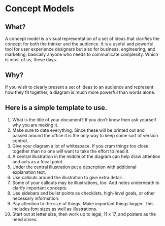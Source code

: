 # Concept Models

## What?

A concept model is a visual representation of a set of ideas that clarifies the concept for both the thinker and the audience. It is a useful and powerful tool for user experience designers but also for business, engineering, and marketing; basically anyone who needs to communicate complexity. Which is most of us, these days.

## Why?

If you wish to clearly present a set of ideas to an audience and represent how they fit together, a diagram is much more powerful than words alone.

## Here is a simple template to use.

1. What is the title of your document? If you don’t know then ask yourself why you are making it.
2. Make sure to date everything. Since these will be printed out and passed around the office it is the only way to keep some sort of version control.
3. Give your diagram a lot of whitespace. If you cram things too close together than no one will want to take the effort to read it.
4. A central illustration in the middle of the diagram can help draw attention and acts as a focal point.
5. Under the central illustration put a description with additional explanation text.
6. Use callouts around the illustration to give extra detail.
7. Some of your callouts may be illustrations, too. Add notes underneath to clarify important concepts.
8. Use sidebars and bullet points as checklists, high-level goals, or other necessary information.
9. Pay attention to the size of things. Make important things bigger. This includes font sizes as well as illustrations.
10. Start out at letter size, then work up to legal, 11 x 17, and posters as the need arises.


